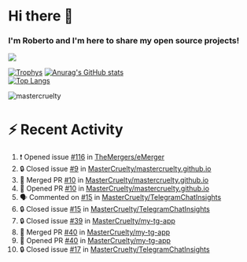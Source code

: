# Hi there 👋
### I'm Roberto and I'm here to share my open source projects!

<img src="https://komarev.com/ghpvc/?username=mastercruelty&label=Profile views&color=0e75b6"><br>

[![Trophys](https://github-profile-trophy.vercel.app/?username=mastercruelty)](https://github.com/ryo-ma/github-profile-trophy)
[![Anurag's GitHub stats](https://github-readme-stats.vercel.app/api?username=mastercruelty&show_icons=true&theme=tokyonight)](https://github.com/anuraghazra/github-readme-stats)<br>
[![Top Langs](https://github-readme-stats.vercel.app/api/top-langs/?username=mastercruelty&langs_count=10&hide=jupyter%20notebook&exclude_repo=Alarm-project&layout=compact&theme=tokyonight)](https://github.com/anuraghazra/github-readme-stats)
<p><img align="center" src="https://github-readme-streak-stats.herokuapp.com/?user=mastercruelty&" alt="mastercruelty" /></p>

# :zap: Recent Activity
<!--START_SECTION:activity-->
1. ❗ Opened issue [#116](https://github.com/TheMergers/eMerger/issues/116) in [TheMergers/eMerger](https://github.com/TheMergers/eMerger)
2. 🔒 Closed issue [#9](https://github.com/MasterCruelty/mastercruelty.github.io/issues/9) in [MasterCruelty/mastercruelty.github.io](https://github.com/MasterCruelty/mastercruelty.github.io)
3. 🎉 Merged PR [#10](https://github.com/MasterCruelty/mastercruelty.github.io/pull/10) in [MasterCruelty/mastercruelty.github.io](https://github.com/MasterCruelty/mastercruelty.github.io)
4. 💪 Opened PR [#10](https://github.com/MasterCruelty/mastercruelty.github.io/pull/10) in [MasterCruelty/mastercruelty.github.io](https://github.com/MasterCruelty/mastercruelty.github.io)
5. 🗣 Commented on [#15](https://github.com/MasterCruelty/TelegramChatInsights/issues/15#issuecomment-2070907726) in [MasterCruelty/TelegramChatInsights](https://github.com/MasterCruelty/TelegramChatInsights)
6. 🔒 Closed issue [#15](https://github.com/MasterCruelty/TelegramChatInsights/issues/15) in [MasterCruelty/TelegramChatInsights](https://github.com/MasterCruelty/TelegramChatInsights)
7. 🔒 Closed issue [#39](https://github.com/MasterCruelty/my-tg-app/issues/39) in [MasterCruelty/my-tg-app](https://github.com/MasterCruelty/my-tg-app)
8. 🎉 Merged PR [#40](https://github.com/MasterCruelty/my-tg-app/pull/40) in [MasterCruelty/my-tg-app](https://github.com/MasterCruelty/my-tg-app)
9. 💪 Opened PR [#40](https://github.com/MasterCruelty/my-tg-app/pull/40) in [MasterCruelty/my-tg-app](https://github.com/MasterCruelty/my-tg-app)
10. 🔒 Closed issue [#17](https://github.com/MasterCruelty/TelegramChatInsights/issues/17) in [MasterCruelty/TelegramChatInsights](https://github.com/MasterCruelty/TelegramChatInsights)
<!--END_SECTION:activity-->

